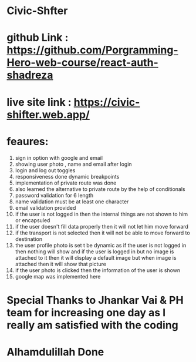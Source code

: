 # Civic-Shfter

# github Link : https://github.com/Porgramming-Hero-web-course/react-auth-shadreza

# live site link : https://civic-shifter.web.app/

# feaures:

1. sign in option with google and email
2. showing user photo , name and email after login
3. login and log out toggles
4. responsiveness done dynamic breakpoints
5. implementation of private route was done
6. also learned the alternative to private route by the help of conditionals
7. password validation for 6 length
8. name validation must be at least one character
9. email validation provided
10. if the user is not logged in then the internal things are not shown to him or encapsuled
11. if the user doesn't fill data properly then it will not let him move forward
12. if the transport is not selected then it will not be able to move forward to destination
13. the user profile photo is set t be dynamic as if the user is not logged in then nothing will show and if the user is logged in but no image is attached to it then it will display a default image but when image is attached then it will show that picture
14. if the user photo is clicked then the information of the user is shown
15. google map was implemented here

# Special Thanks to Jhankar Vai & PH team for increasing one day as I really am satisfied with the coding

# Alhamdulillah Done
